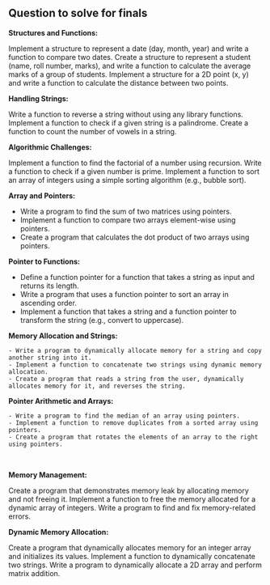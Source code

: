 ## Question to solve for finals

**Structures and Functions:**

Implement a structure to represent a date (day, month, year) and write a function to compare two dates.
Create a structure to represent a student (name, roll number, marks), and write a function to calculate the average marks of a group of students.
Implement a structure for a 2D point (x, y) and write a function to calculate the distance between two points.

**Handling Strings:**

Write a function to reverse a string without using any library functions.
Implement a function to check if a given string is a palindrome.
Create a function to count the number of vowels in a string.

**Algorithmic Challenges:**

Implement a function to find the factorial of a number using recursion.
Write a function to check if a given number is prime.
Implement a function to sort an array of integers using a simple sorting algorithm (e.g., bubble sort).

**Array and Pointers:**
   - Write a program to find the sum of two matrices using pointers.
   - Implement a function to compare two arrays element-wise using pointers.
   - Create a program that calculates the dot product of two arrays using pointers.

**Pointer to Functions:**
   - Define a function pointer for a function that takes a string as input and returns its length.
   - Write a program that uses a function pointer to sort an array in ascending order.
   - Implement a function that takes a string and a function pointer to transform the string (e.g., convert to uppercase).

**Memory Allocation and Strings:**

    - Write a program to dynamically allocate memory for a string and copy another string into it.
    - Implement a function to concatenate two strings using dynamic memory allocation.
    - Create a program that reads a string from the user, dynamically allocates memory for it, and reverses the string.

**Pointer Arithmetic and Arrays:**

    - Write a program to find the median of an array using pointers.
    - Implement a function to remove duplicates from a sorted array using pointers.
    - Create a program that rotates the elements of an array to the right using pointers.

<br>

**Memory Management:**

Create a program that demonstrates memory leak by allocating memory and not freeing it.
Implement a function to free the memory allocated for a dynamic array of integers.
Write a program to find and fix memory-related errors.

**Dynamic Memory Allocation:**

Create a program that dynamically allocates memory for an integer array and initializes its values.
Implement a function to dynamically concatenate two strings.
Write a program to dynamically allocate a 2D array and perform matrix addition.